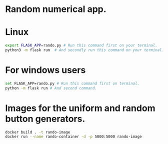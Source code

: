 # Random numerical app.

# Linux
```bash
export FLASK_APP=rando.py # Run this command first on your terminal.
python3 -m flask run  # And secondly run this command on your terminal.
```

# For windows users 
```bash
set FLASK_APP=rando.py # Run this command first on terminal.
python -m flask run # And second command. 
```
# Images for the uniform and random button generators. 
```bash
docker build . -t rando-image
docker run --name rando-container -d -p 5000:5000 rando-image
```